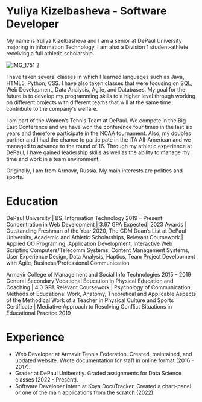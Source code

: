 # Yuliya Kizelbasheva - Software Developer


My name is Yuliya Kizelbasheva and I am a senior at DePaul University majoring in Information Technology. I am also a Division 1 student-athlete receiving a full athletic scholarship.

![IMG_1751 2](https://user-images.githubusercontent.com/77465778/185792860-852245b7-8191-46bc-91a3-9459c061bbea.JPG)


I have taken several classes in which I learned languages such as Java, HTML5, Python, CSS. I have also taken classes that were focusing on SQL, Web Development, Data Analysis, Agile, and Databases. My goal for the future is to develop my programming skills to a higher level through working on different projects with different teams that will at the same time contribute to the company's welfare.

I am part of the Women’s Tennis Team at DePaul. We compete in the Big East Conference and we have won the conference four times in the last six years and therefore participate in the NCAA tournament. Also, my doubles partner and I had the chance to participate in the ITA All-American and we managed to advance to the round of 16. Through my athletic experience at DePaul, I have gained leadership skills as well as the ability to manage my time and work in a team environment.

Originally, I am from Armavir, Russia. My main interests are politics and sports.

# Education 

DePaul University | BS, Information Technology                                                     	             2019 – Present 
Concentration in Web Development | 3.97 GPA                                                               		   Expected| 2023
Awards | Outstanding Freshman of the Year 2020, The CDM Dean’s List at DePaul University, 
Academic and Athletic Scholarships,
Relevant Coursework | Applied OO Programing, Application Development, Interactive Web Scripting 
Computers/Telecomm Systems, Content Management Systems, User Experience Design, 
Data Analysis, Haptics, Team Project Development with Agile, Business/Professional Communication

Armavir College of Management and Social Info Technologies                        	       	     	               2015 – 2019
General Secondary Vocational Education in Physical Education and Coaching | 4.0 GPA
Relevant Coursework | Psychology of Communication, Methods of Educational Work,
Anatomy, Theoretical and Applicable Aspects of the Methodical Work of a Teacher in Physical Culture and Sports
Certificate | Mediative Approach to Resolving Conflict Situations in Educational Practice                        2019


# Experience

- Web Developer at Armavir Tennis Federation. Created, maintained, and updated website. Wrote documentation for staff in online format (2016 - 2017).
- Grader at DePaul Uniberstiy. Graded assignments for Data Science classes (2022 - Present).
- Software Developer Intern at Koya DocuTracker. Created a chart-panel or one of the main applications from the scratch (2022).
